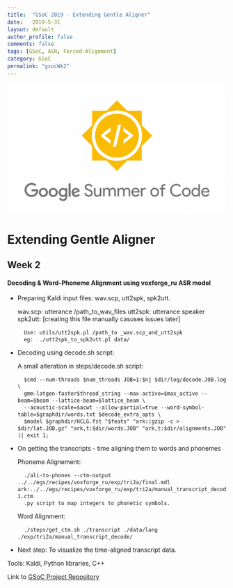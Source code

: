 ```yaml
---
title:  "GSoC 2019 - Extending Gentle Aligner"
date:   2019-5-31
layout: default
author_profile: false
comments: false
tags: [GSoC, ASR, Forced-Alignment]
category: GSoC
permalink: "gsocWk2"
---
```


![GSoC](/icons/GSoC.png)

<h1> Extending Gentle Aligner </h1>
<h2> Week 2 </h2>
<h4> Decoding & Word-Phoneme Alignment using voxforge_ru ASR model  </h4>

* Preparing Kaldi input files: wav.scp, utt2spk, spk2utt.

    wav.scp: utterance /path_to_wav_files
    utt2spk: utterance speaker
    spk2utt: [creating this file manually casuses issues later]

        Use: utils/utt2spk.pl /path_to _wav.scp_and_utt2spk 
        eg:  ./utt2spk_to_spk2utt.pl data/ 

* Decoding using decode.sh script:

    A small alteration in steps/decode.sh script: 
        
        $cmd --num-threads $num_threads JOB=1:$nj $dir/log/decode.JOB.log \
        gmm-latgen-faster$thread_string --max-active=$max_active --beam=$beam --lattice-beam=$lattice_beam \
        --acoustic-scale=$acwt --allow-partial=true --word-symbol-table=$graphdir/words.txt $decode_extra_opts \
        $model $graphdir/HCLG.fst "$feats" "ark:|gzip -c > $dir/lat.JOB.gz" "ark,t:$dir/words.JOB" "ark,t:$dir/alignments.JOB" || exit 1;


    
* On getting the transcripts - time aligning them to words and phonemes 

    Phoneme Alignement:
    
        ./ali-to-phones --ctm-output ../../egs/recipes/voxforge_ru/exp/tri2a/final.mdl ark:../../egs/recipes/voxforge_ru/exp/tri2a/manual_transcript_decode/alignments.1 1.ctm
        .py script to map integers to phonetic symbols.

    Word Alignment:

        ./steps/get_ctm.sh ./transcript ./data/lang ./exp/tri2a/manual_transcript_decode/

* Next step: To visualize the time-aligned transcript data.

Tools:
Kaldi, Python libraries, C++


Link to [GSoC Project Repository](https://github.com/shreya2111/Gentle-Aligner-Extension)

